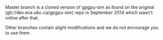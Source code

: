 Master branch is a cloned version of gpgpu-sim as found on the original (git://dev.ece.ubc.ca/gpgpu-sim) repo in September 2014 which wasn't online after that. 

Other branches contain slight modifications and we do not encourage you to use them.
